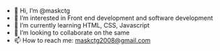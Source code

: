 - 👋 Hi, I’m @maskctg
- 👀 I’m interested in Front end development and software development
- 🌱 I’m currently learning HTML, CSS, Javascript
- 💞️ I’m looking to collaborate on the same
- 📫 How to reach me: maskctg2008@gmail.com

<!---
maskctg/maskctg is a ✨ special ✨ repository because its `README.md` (this file) appears on your GitHub profile.
You can click the Preview link to take a look at your changes.
--->
